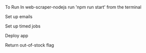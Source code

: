 To Run
In web-scraper-nodejs run 'npm run start' from the terminal



Set up emails

Set up timed jobs

Deploy app

Return out-of-stock flag